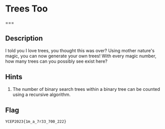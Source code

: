 # Trees Too
===

## Description
I told you I love trees, you thought this was over? Using mother nature's magic, you can now generate your own trees! With every magic number, how many trees can you possibly see exist here?

## Hints
1. The number of binary search trees within a binary tree can be counted using a recursive algorithm.

## Flag
```
YCEP2023{1m_a_7r33_700_222}
```